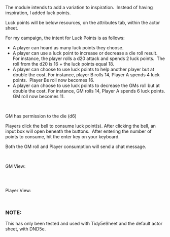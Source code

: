 <p>The module intends to add a variation to inspiration.&nbsp; Instead of having inspiration, I added luck points.&nbsp;&nbsp;</p>
<p>Luck points will be below resources, on the attributes tab, within the actor sheet.&nbsp;</p>
<p>For my campaign, the intent for Luck Points is as follows:</p>
<ul>
<li>A player can hoard as many luck points they choose.&nbsp;</li>
<li>A player can use a luck point to increase or decrease a die roll result.&nbsp; For instance, the player rolls a d20 attack and spends 2 luck points.&nbsp; The roll from the d20 is 16 + the luck points equal 18.</li>
<li>A player can choose to use luck points to help another player but at double the cost. For instance, player B rolls 14, Player A spends 4 luck points.&nbsp; Player Bs roll now becomes 16.&nbsp;</li>
<li>A player can choose to use luck points to decrease the GMs roll but at double the cost. For instance, GM rolls 14, Player A spends 6 luck points. GM roll now becomes 11.</li>
</ul>
<p>&nbsp;</p>
<p>GM has permission to the die (d6)</p>
<p>Players click the bell to consume luck point(s). After clicking the bell, an input box will open beneath the buttons.&nbsp; After entering the number of points to consume, hit the enter key on your keyboard.&nbsp;</p>
<p>Both the GM roll and Player consumption will send a chat message.&nbsp;&nbsp;</p>
<p>&nbsp;</p>
<p>GM View:</p>
<p><img src="blob:https://foundryvtt.com/605d9143-0701-43fb-b6e4-c82be0195fa2" alt="" /></p>
<p>&nbsp;</p>
<p>Player View:</p>
<p><img src="blob:https://foundryvtt.com/a7a2c0b3-2503-48b4-958f-1eefff1046e4" alt="" /></p>
<p><img src="blob:https://foundryvtt.com/54518187-809d-4abd-b56d-f72bceb7c43b" alt="" /></p>
<h3>NOTE:</h3>
<p>This has only been tested and used with Tidy5eSheet and the default actor sheet, with DND5e.</p>
